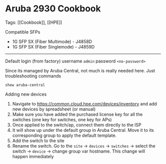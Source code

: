 # Aruba 2930 Cookbook
Tags: [[Cookbook]], [[HPE]]

Compatible SFPs
- 1G SFP SX (Fiber Multimode) - J4858D
- 1G SFP SX (Fiber Singlemode) - J4859D



---

Default login (from factory)
username `admin`
password `<no-password>`

Since its managed by Aruba Central, not much is really needed here. Just troubleshooting commands


```
show aruba-central
```

Adding new devices
1. Navigate to https://common.cloud.hpe.com/devices/inventory and add new devices by spreadsheet (or manual)
2. Make sure you have added the purchased license key for all the switches (one key for switches, one key for APs)
3. Once applied to the switch/ap, connect them directly to the ISP
4. It will show up under the default group in Aruba Central. Move it to its corresponding group to apply the default template.
5. Add the switch to the site
6. Rename the switch. Go to the `site` -> `devices` -> `switches` -> select the switch -> `device` -> change group var hostname. This change will happen immediately
